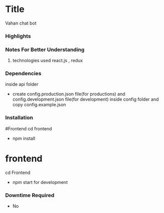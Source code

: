 Title
==============
Vahan chat bot

### Highlights

### Notes For Better Understanding
1. technologies used react.js , redux



### Dependencies
inside api folder
* create config.production.json file(for productions) and config.development.json file(for development)  inside config folder and copy config.example.json 


### Installation
 #Frontend
 cd frontend
* npm install


# frontend
cd Frontend
* npm start for development

### Downtime Required
* No


